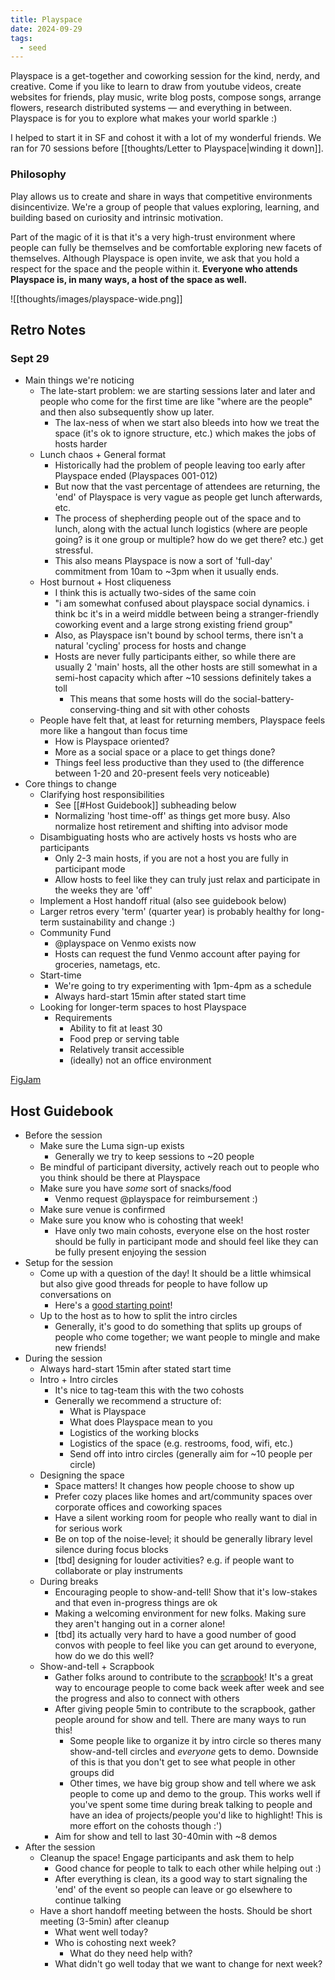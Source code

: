 ```yaml
---
title: Playspace
date: 2024-09-29
tags:
  - seed
---
```

​Playspace is a get-together and coworking session for the kind, nerdy, and creative. Come if you like to learn to draw from youtube videos, create websites for friends, play music, write blog posts, compose songs, arrange flowers, research distributed systems — and everything in between. Playspace is for you to explore what makes your world sparkle :)

I helped to start it in SF and cohost it with a lot of my wonderful friends. We ran for 70 sessions before [[thoughts/Letter to Playspace|winding it down]].

### Philosophy

Play allows us to create and share in ways that competitive environments disincentivize. We're a group of people that values exploring, learning, and building based on curiosity and intrinsic motivation.

​Part of the magic of it is that it's a very high-trust environment where people can fully be themselves and be comfortable exploring new facets of themselves. Although Playspace is open invite, we ask that you hold a respect for the space and the people within it. **Everyone who attends Playspace is, in many ways, a host of the space as well.**

![[thoughts/images/playspace-wide.png]]

## Retro Notes
### Sept 29

- Main things we're noticing
	- The late-start problem: we are starting sessions later and later and people who come for the first time are like "where are the people" and then also subsequently show up later.
		- The lax-ness of when we start also bleeds into how we treat the space (it's ok to ignore structure, etc.) which makes the jobs of hosts harder
	- Lunch chaos + General format
		- Historically had the problem of people leaving too early after Playspace ended (Playspaces 001-012)
		- But now that the vast percentage of attendees are returning, the 'end' of Playspace is very vague as people get lunch afterwards, etc.
		- The process of shepherding people out of the space and to lunch, along with the actual lunch logistics (where are people going? is it one group or multiple? how do we get there? etc.) get stressful. 
		- This also means Playspace is now a sort of 'full-day' commitment from 10am to ~3pm when it usually ends.
	- Host burnout + Host cliqueness
		- I think this is actually two-sides of the same coin
		- "i am somewhat confused about playspace social dynamics. i think bc it's in a weird middle between being a stranger-friendly coworking event and a large strong existing friend group"
		- Also, as Playspace isn't bound by school terms, there isn't a natural 'cycling' process for hosts and change
		- Hosts are never fully participants either, so while there are usually 2 'main' hosts, all the other hosts are still somewhat in a semi-host capacity which after ~10 sessions definitely takes a toll
			- This means that some hosts will do the social-battery-conserving-thing and sit with other cohosts
	- People have felt that, at least for returning members, Playspace feels more like a hangout than focus time
		- How is Playspace oriented?
		- More as a social space or a place to get things done?
		- Things feel less productive than they used to (the difference between 1-20 and 20-present feels very noticeable)
- Core things to change
	- Clarifying host responsibilities
		- See [[#Host Guidebook]] subheading below
		- Normalizing 'host time-off' as things get more busy. Also normalize host retirement and shifting into advisor mode
	- Disambiguating hosts who are actively hosts vs hosts who are participants
		- Only 2-3 main hosts, if you are not a host you are fully in participant mode
		- Allow hosts to feel like they can truly just relax and participate in the weeks they are 'off'
	- Implement a Host handoff ritual (also see guidebook below)
	- Larger retros every 'term' (quarter year) is probably healthy for long-term sustainability and change :)
	- Community Fund
		- @playspace on Venmo exists now
		- Hosts can request the fund Venmo account after paying for groceries, nametags, etc.
	- Start-time
		- We're going to try experimenting with 1pm-4pm as a schedule
		- Always hard-start 15min after stated start time
	- Looking for longer-term spaces to host Playspace
		- Requirements
			- Ability to fit at least 30  
			- Food prep or serving table  
			- Relatively transit accessible
			- (ideally) not an office environment

[FigJam](https://www.figma.com/board/OhAj6lBNCzBXvpTJjALj0A/playspace-thoughts?node-id=0-1&t=83ATbwNpNovEgNDX-1)

## Host Guidebook
- Before the session
	- Make sure the Luma sign-up exists
		- Generally we try to keep sessions to ~20 people
	- Be mindful of participant diversity, actively reach out to people who you think should be there at Playspace
	- Make sure you have _some_ sort of snacks/food
		- Venmo request @playspace for reimbursement :)
	- Make sure venue is confirmed
	- Make sure you know who is cohosting that week!
		- Have only two main cohosts, everyone else on the host roster should be fully in participant mode and should feel like they can be fully present enjoying the session
- Setup for the session
	- Come up with a question of the day! It should be a little whimsical but also give good threads for people to have follow up conversations on
		- Here's a [good starting point](https://docs.google.com/document/d/1K_iFxFt9lh1i0mxKRIhOSd2e8X1LNvxnihbChKXhyOc/edit)!
	- Up to the host as to how to split the intro circles
		- Generally, it's good to do something that splits up groups of people who come together; we want people to mingle and make new friends!
- During the session
	- Always hard-start 15min after stated start time
	- Intro + Intro circles
		- It's nice to tag-team this with the two cohosts
		- Generally we recommend a structure of:
			- What is Playspace
			- What does Playspace mean to you
			- Logistics of the working blocks
			- Logistics of the space (e.g. restrooms, food, wifi, etc.)
			- Send off into intro circles (generally aim for ~10 people per circle)
	- Designing the space
		- Space matters! It changes how people choose to show up
		- Prefer cozy places like homes and art/community spaces over corporate offices and coworking spaces
		- Have a silent working room for people who really want to dial in for serious work
		- Be on top of the noise-level; it should be generally library level silence during focus blocks
		- [tbd] designing for louder activities? e.g. if people want to collaborate or play instruments
	- During breaks
		- Encouraging people to show-and-tell! Show that it's low-stakes and that even in-progress things are ok
		- Making a welcoming environment for new folks. Making sure they aren't hanging out in a corner alone!
		- [tbd] its actually very hard to have a good number of good convos with people to feel like you can get around to everyone, how do we do this well?
	- Show-and-tell + Scrapbook
		- Gather folks around to contribute to the [scrapbook](https://scrapbook.playspace.club/)! It's a great way to encourage people to come back week after week and see the progress and also to connect with others
		- After giving people 5min to contribute to the scrapbook, gather people around for show and tell. There are many ways to run this!
			- Some people like to organize it by intro circle so theres many show-and-tell circles and _everyone_ gets to demo. Downside of this is that you don't get to see what people in other groups did
			- Other times, we have big group show and tell where we ask people to come up and demo to the group. This works well if you've spent some time during break talking to people and have an idea of projects/people you'd like to highlight! This is more effort on the cohosts though :')
		- Aim for show and tell to last 30-40min with ~8 demos
- After the session
	- Cleanup the space! Engage participants and ask them to help
		- Good chance for people to talk to each other while helping out :)
		- After everything is clean, its a good way to start signaling the 'end' of the event so people can leave or go elsewhere to continue talking
	- Have a short handoff meeting between the hosts. Should be short meeting (3-5min) after cleanup
		- What went well today?
		- Who is cohosting next week?
			- What do they need help with?
		- What didn't go well today that we want to change for next week?